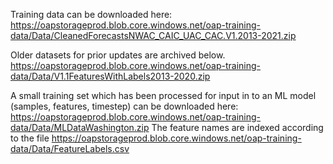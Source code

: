 Training data can be downloaded here:
https://oapstorageprod.blob.core.windows.net/oap-training-data/Data/CleanedForecastsNWAC_CAIC_UAC_CAC.V1.2013-2021.zip


Older datasets for prior updates are archived below.
https://oapstorageprod.blob.core.windows.net/oap-training-data/Data/V1.1FeaturesWithLabels2013-2020.zip

A small training set which has been processed for input in to an ML model (samples, features, timestep) can be downloaded here: https://oapstorageprod.blob.core.windows.net/oap-training-data/Data/MLDataWashington.zip The feature names are indexed according to the file https://oapstorageprod.blob.core.windows.net/oap-training-data/Data/FeatureLabels.csv

